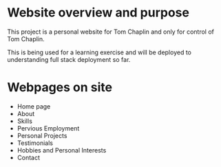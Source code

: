 # Website overview and purpose

This project is a personal website for Tom Chaplin and only for control of Tom Chaplin. 

This is being used for a learning exercise and will be deployed to understanding full stack deployment so far. 

# Webpages on site

 - Home page
 - About
 - Skills
 - Pervious Employment
 - Personal Projects
 - Testimonials
 - Hobbies and Personal Interests
 - Contact

